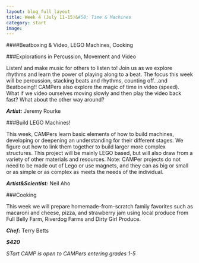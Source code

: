 ```yaml
---
layout: blog_full_layout
title: Week 4 (July 11-15)&#58; Time & Machines
category: start
image: 
---
```


####Beatboxing & Video, LEGO Machines, Cooking

###Explorations in Percussion, Movement and Video

Listen! and make music for others to listen to! Join us as we explore rhythms and learn the power of playing along to a beat. The focus this week will be percussion, stacking beats and rhythms, counting off...and Beatboxing!! CAMPers also explore the magic of time in video (speed). What if we video ourselves moving slowly and then play the video back fast? What about the other way around? 

**_Artist:_** Jeremy Rourke


###Build LEGO Machines!

This week, CAMPers learn basic elements of how to build machines, developing or deepening an understanding for their different stages. We figure out how to link them together to build larger more complex structures. This project will be mainly LEGO based, but will also draw from a variety of other materials and resources. Note: CAMPer projects do not need to be made out of Lego or use magnets, and they can as big or small or as simple or as complex as meets the needs of the individual. 

**_Artist&Scientist:_** Neil Aho


###Cooking

This week we will prepare homemade-from-scratch family favorites such as macaroni and cheese, pizza, and strawberry jam using local produce from Full Belly Farm, Riverdog Farms and Dirty Girl Produce. 

**_Chef:_** Terry Betts

**_$420_**

*STart CAMP is open to CAMPers entering grades 1-5*
